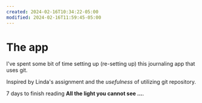 ```yaml
---
created: 2024-02-16T10:34:22-05:00
modified: 2024-02-16T11:59:45-05:00
---
```


# The app

I've spent some bit of time setting up (re-setting up) this journaling app that uses git. 

Inspired by Linda's assignment and the *usefulness* of utilizing git repository.

7 days to finish reading **All the light you cannot see …**.
